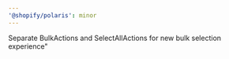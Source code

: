 ```yaml
---
'@shopify/polaris': minor
---
```


Separate BulkActions and SelectAllActions for new bulk selection experience"

